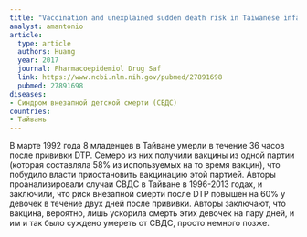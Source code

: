 ```yaml
---
title: "Vaccination and unexplained sudden death risk in Taiwanese infants"
analyst: amantonio
article:
  type: article
  authors: Huang
  year: 2017
  journal: Pharmacoepidemiol Drug Saf
  link: https://www.ncbi.nlm.nih.gov/pubmed/27891698
  pubmed: 27891698
diseases:
- Синдром внезапной детской смерти (СВДС)
countries:
- Тайвань
---
```


В марте 1992 года 8 младенцев в Тайване умерли в течение 36 часов после прививки DTP. Семеро из них получили вакцины из одной партии (которая составляла 58% из используемых на то время вакцин), что побудило власти приостановить вакцинацию этой партией.
Авторы проанализировали случаи СВДС в Тайване в 1996-2013 годах, и заключили, что риск внезапной смерти после DTP повышен на 60% у девочек в течение двух дней после прививки. Авторы заключают, что вакцина, вероятно, лишь ускорила смерть этих девочек на пару дней, и им и так было суждено умереть от СВДС, просто немного позже.
